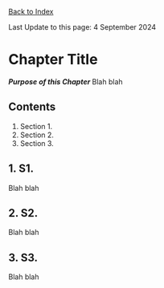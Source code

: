 [Back to Index](https://github.com/zeditor01/using_zowe/blob/main/README.md)

Last Update to this page: 4 September 2024

# Chapter Title

***Purpose of this Chapter***
Blah blah

## Contents
1. Section 1.
2. Section 2.
3. Section 3.

## 1. S1.

Blah blah

## 2. S2.

Blah blah

## 3. S3.

Blah blah
